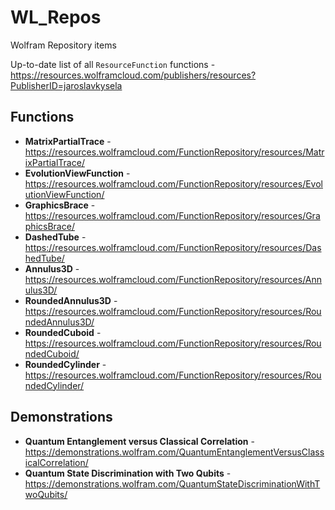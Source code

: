 # WL_Repos
Wolfram Repository items

Up-to-date list of all `ResourceFunction` functions - https://resources.wolframcloud.com/publishers/resources?PublisherID=jaroslavkysela

## Functions ##

- **MatrixPartialTrace** - https://resources.wolframcloud.com/FunctionRepository/resources/MatrixPartialTrace/
- **EvolutionViewFunction** - https://resources.wolframcloud.com/FunctionRepository/resources/EvolutionViewFunction/
- **GraphicsBrace** - https://resources.wolframcloud.com/FunctionRepository/resources/GraphicsBrace/
- **DashedTube** - https://resources.wolframcloud.com/FunctionRepository/resources/DashedTube/
- **Annulus3D** - https://resources.wolframcloud.com/FunctionRepository/resources/Annulus3D/
- **RoundedAnnulus3D** - https://resources.wolframcloud.com/FunctionRepository/resources/RoundedAnnulus3D/
- **RoundedCuboid** - https://resources.wolframcloud.com/FunctionRepository/resources/RoundedCuboid/
- **RoundedCylinder** - https://resources.wolframcloud.com/FunctionRepository/resources/RoundedCylinder/

## Demonstrations ##

- **Quantum Entanglement versus Classical Correlation** - https://demonstrations.wolfram.com/QuantumEntanglementVersusClassicalCorrelation/
- **Quantum State Discrimination with Two Qubits** - https://demonstrations.wolfram.com/QuantumStateDiscriminationWithTwoQubits/
